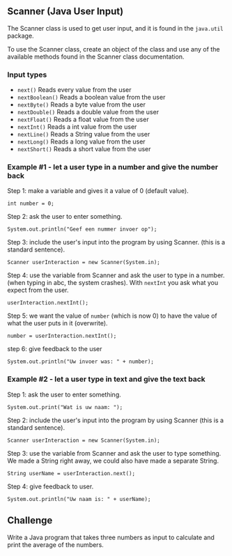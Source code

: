 ## Scanner (Java User Input)

The Scanner class is used to get user input, and it is found in the `java.util` package.

To use the Scanner class, create an object of the class and use any of the available methods found in the Scanner class documentation.

### Input types

- `next()` Reads every value from the user
- `nextBoolean()` Reads a boolean value from the user
- `nextByte()` Reads a byte value from the user
- `nextDouble()` Reads a double value from the user
- `nextFloat()` Reads a float value from the user
- `nextInt()` Reads a int value from the user
- `nextLine()` Reads a String value from the user
- `nextLong()` Reads a long value from the user
- `nextShort()`	Reads a short value from the user

### Example #1 - let a user type in a number and give the number back

Step 1: make a variable and gives it a value of 0 (default value).

    int number = 0;

Step 2: ask the user to enter something.

    System.out.println("Geef een nummer invoer op");

Step 3: include the user's input into the program by using Scanner. (this is a standard sentence).

    Scanner userInteraction = new Scanner(System.in);

Step 4: use the variable from Scanner and ask the user to type in a number. (when typing in abc, the system crashes). With `nextInt` you ask what you expect from the user.

    userInteraction.nextInt();

Step 5: we want the value of `number` (which is now 0) to have the value of what the user puts in it (overwrite).

    number = userInteraction.nextInt();

step 6: give feedback to the user

    System.out.println("Uw invoer was: " + number);

### Example #2 - let a user type in text and give the text back

Step 1: ask the user to enter something.

    System.out.print("Wat is uw naam: ");

Step 2: include the user's input into the program by using Scanner (this is a standard sentence).

    Scanner userInteraction = new Scanner(System.in);

Step 3: use the variable from Scanner and ask the user to type something. We made a String right away, we could also have made a separate String.

    String userName = userInteraction.next();

Step 4: give feedback to user.

    System.out.println("Uw naam is: " + userName);


## Challenge

Write a Java program that takes three numbers as input to calculate and print the average of the numbers.
